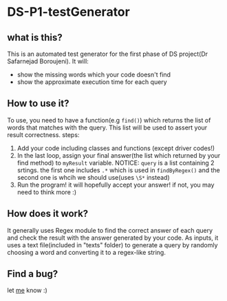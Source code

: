 # DS-P1-testGenerator

what is this?
-------------
This is an automated test generator for the first phase of DS project(Dr Safarnejad Boroujeni).
It will:
- show the missing words which your code doesn't find
- show the approximate execution time for each query

How to use it?
-------------
To use, you need to have a function(e.g `find()`) which returns the list of words that matches with the query.
This list will be used to assert your result correctness.
steps:
1. Add your code including classes and functions (except driver codes!)
2. In the last loop, assign your final answer(the list which returned by your find method) to `myResult` variable.
NOTICE: `query` is a list containing 2 srtings. the first one includes `.*` which is used in `findByRegex()` and the second one is whcih we should use(uses `\S*` instead)
3. Run the program! it will hopefully accept your answer! if not, you may need to think more :)

How does it work?
-------------
It generally uses Regex module to find the correct answer of each query and check the result with the answer generated by your code.
As inputs, it uses a text file(included in "texts" folder) to generate a query by randomly choosing a word and converting it to a regex-like string.

Find a bug?
-------------
let [me](mailto:s.soltaniant@gmail.com) know :)
